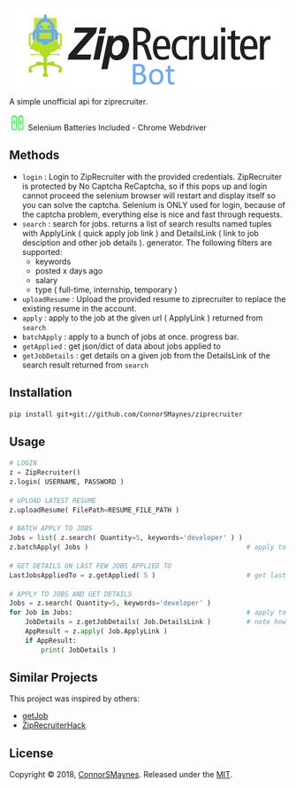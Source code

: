 

<p align="left">
<img src="https://github.com/ConnorSMaynes/ziprecruiter/blob/master/logo.png" alt="ZipRecruiter Bot" >
</p>

A simple unofficial api for ziprecruiter.

<p align="left">
<img src="https://github.com/ConnorSMaynes/ziprecruiter/blob/master/batteries.png", alt="Batteries Included - Selenium - Chrome Webdriver" width=30, height=30>
      Selenium Batteries Included - Chrome Webdriver
</p>

## Methods

- `login` : Login to ZipRecruiter with the provided credentials. ZipRecruiter is protected by No Captcha ReCaptcha, so if this pops up and login cannot proceed the selenium browser will restart and display itself so you can solve the captcha. Selenium is ONLY used for login, because of the captcha problem, everything else is nice and fast through requests.
- `search` : search for jobs. returns a list of search results named tuples with ApplyLink ( quick apply job link ) and DetailsLink ( link to job desciption and other job details ). generator. The following filters are supported:
  - keywords
  - posted x days ago
  - salary
  - type ( full-time, internship, temporary )
- `uploadResume` : Upload the provided resume to ziprecruiter to replace the existing resume in the account.
- `apply` : apply to the job at the given url ( ApplyLink ) returned from `search`
- `batchApply` : apply to a bunch of jobs at once. progress bar.
- `getApplied` : get json/dict of data about jobs applied to
- `getJobDetails` : get details on a given job from the DetailsLink of the search result returned from `search`

## Installation

```bash
pip install git+git://github.com/ConnorSMaynes/ziprecruiter
```

## Usage

```python
# LOGIN
z = ZipRecruiter()
z.login( USERNAME, PASSWORD )

# UPLOAD LATEST RESUME
z.uploadResume( FilePath=RESUME_FILE_PATH )

# BATCH APPLY TO JOBS
Jobs = list( z.search( Quantity=5, keywords='developer' ) )
z.batchApply( Jobs )                                        # apply to a bunch of jobs with progress bar.

# GET DETAILS ON LAST FEW JOBS APPLIED TO
LastJobsAppliedTo = z.getApplied( 5 )                       # get last 5 jobs applied to

# APPLY TO JOBS AND GET DETAILS
Jobs = z.search( Quantity=5, keywords='developer' )
for Job in Jobs:                                            # apply to jobs and do some other stuff
    JobDetails = z.getJobDetails( Job.DetailsLink )         # note how we access the DetailsLink and ApplyLink
    AppResult = z.apply( Job.ApplyLink )
    if AppResult:
        print( JobDetails )
```

## Similar Projects

This project was inspired by others:
- [getJob](https://github.com/jonathanhwinter/getJob)
- [ZipRecruiterHack](https://github.com/Original-heapsters/ZipRecruiterHack)

## License

Copyright © 2018, [ConnorSMaynes](https://github.com/ConnorSMaynes). Released under the [MIT](https://github.com/ConnorSMaynes/ziprecruiter/blob/master/LICENSE).


